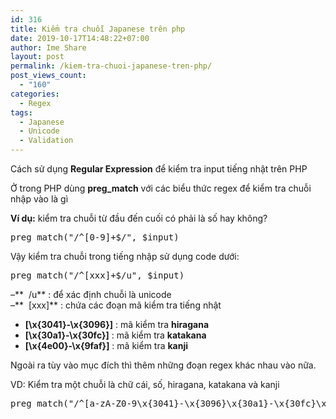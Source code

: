 ```yaml
---
id: 316
title: Kiểm tra chuỗi Japanese trên php
date: 2019-10-17T14:48:22+07:00
author: Ime Share
layout: post
permalink: /kiem-tra-chuoi-japanese-tren-php/
post_views_count:
  - "160"
categories:
  - Regex
tags:
  - Japanese
  - Unicode
  - Validation
---
```

Cách sử dụng **Regular Expression** để kiểm tra input tiếng nhật trên PHP

Ở trong PHP dùng **preg_match** với các biểu thức regex để kiểm tra chuỗi nhập vào là gì

**Ví dụ:** kiểm tra chuỗi từ đầu đến cuối có phải là số hay không?

<pre>preg_match("/^[0-9]+$/", $input)</pre>

Vậy kiểm tra chuỗi trong tiếng nhập sử dụng code dưới:

<pre>preg_match("/^[xxx]+$/u", $input)</pre>

&#8211;**  /u** : để xác định chuỗi là unicode  
&#8211;**  [xxx]** : chứa các đoạn mã kiểm tra tiếng nhật  
+ **[\x{3041}-\x{3096}]** : mã kiểm tra **hiragana**  
+ **[\x{30a1}-\x{30fc}]** : mã kiểm tra **katakana**  
+ **[\x{4e00}-\x{9faf}]** : mã kiểm tra **kanji**

Ngoài ra tùy vào mục đích thì thêm những đoạn regex khác nhau vào nữa.

VD: Kiểm tra một chuỗi là chữ cái, số, hiragana, katakana và kanji

<pre>preg_match("/^[a-zA-Z0-9\x{3041}-\x{3096}\x{30a1}-\x{30fc}\x{4e00}-\x{9faf}]+$/u",$input)</pre>